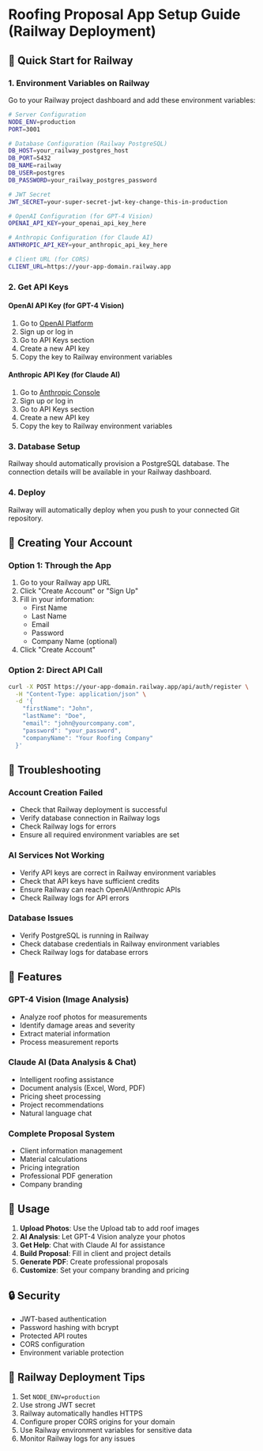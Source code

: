 # Roofing Proposal App Setup Guide (Railway Deployment)

## 🚀 Quick Start for Railway

### 1. Environment Variables on Railway

Go to your Railway project dashboard and add these environment variables:

```bash
# Server Configuration
NODE_ENV=production
PORT=3001

# Database Configuration (Railway PostgreSQL)
DB_HOST=your_railway_postgres_host
DB_PORT=5432
DB_NAME=railway
DB_USER=postgres
DB_PASSWORD=your_railway_postgres_password

# JWT Secret
JWT_SECRET=your-super-secret-jwt-key-change-this-in-production

# OpenAI Configuration (for GPT-4 Vision)
OPENAI_API_KEY=your_openai_api_key_here

# Anthropic Configuration (for Claude AI)
ANTHROPIC_API_KEY=your_anthropic_api_key_here

# Client URL (for CORS)
CLIENT_URL=https://your-app-domain.railway.app
```

### 2. Get API Keys

#### OpenAI API Key (for GPT-4 Vision)
1. Go to [OpenAI Platform](https://platform.openai.com/)
2. Sign up or log in
3. Go to API Keys section
4. Create a new API key
5. Copy the key to Railway environment variables

#### Anthropic API Key (for Claude AI)
1. Go to [Anthropic Console](https://console.anthropic.com/)
2. Sign up or log in
3. Go to API Keys section
4. Create a new API key
5. Copy the key to Railway environment variables

### 3. Database Setup

Railway should automatically provision a PostgreSQL database. The connection details will be available in your Railway dashboard.

### 4. Deploy

Railway will automatically deploy when you push to your connected Git repository.

## 👤 Creating Your Account

### Option 1: Through the App
1. Go to your Railway app URL
2. Click "Create Account" or "Sign Up"
3. Fill in your information:
   - First Name
   - Last Name
   - Email
   - Password
   - Company Name (optional)
4. Click "Create Account"

### Option 2: Direct API Call
```bash
curl -X POST https://your-app-domain.railway.app/api/auth/register \
  -H "Content-Type: application/json" \
  -d '{
    "firstName": "John",
    "lastName": "Doe", 
    "email": "john@yourcompany.com",
    "password": "your_password",
    "companyName": "Your Roofing Company"
  }'
```

## 🔧 Troubleshooting

### Account Creation Failed
- Check that Railway deployment is successful
- Verify database connection in Railway logs
- Check Railway logs for errors
- Ensure all required environment variables are set

### AI Services Not Working
- Verify API keys are correct in Railway environment variables
- Check that API keys have sufficient credits
- Ensure Railway can reach OpenAI/Anthropic APIs
- Check Railway logs for API errors

### Database Issues
- Verify PostgreSQL is running in Railway
- Check database credentials in Railway environment variables
- Check Railway logs for database errors

## 🌟 Features

### GPT-4 Vision (Image Analysis)
- Analyze roof photos for measurements
- Identify damage areas and severity
- Extract material information
- Process measurement reports

### Claude AI (Data Analysis & Chat)
- Intelligent roofing assistance
- Document analysis (Excel, Word, PDF)
- Pricing sheet processing
- Project recommendations
- Natural language chat

### Complete Proposal System
- Client information management
- Material calculations
- Pricing integration
- Professional PDF generation
- Company branding

## 📱 Usage

1. **Upload Photos**: Use the Upload tab to add roof images
2. **AI Analysis**: Let GPT-4 Vision analyze your photos
3. **Get Help**: Chat with Claude AI for assistance
4. **Build Proposal**: Fill in client and project details
5. **Generate PDF**: Create professional proposals
6. **Customize**: Set your company branding and pricing

## 🔒 Security

- JWT-based authentication
- Password hashing with bcrypt
- Protected API routes
- CORS configuration
- Environment variable protection

## 🚀 Railway Deployment Tips

1. Set `NODE_ENV=production`
2. Use strong JWT secret
3. Railway automatically handles HTTPS
4. Configure proper CORS origins for your domain
5. Use Railway environment variables for sensitive data
6. Monitor Railway logs for any issues
